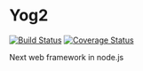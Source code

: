 Yog2
==========================

[![Build Status](https://travis-ci.org/fex-team/yog2-kernel.svg?branch=master)](https://travis-ci.org/fex-team/yog2-kernel)
[![Coverage Status](https://coveralls.io/repos/fex-team/yog2-kernel/badge.png)](https://coveralls.io/r/fex-team/yog2-kernel)

Next web framework in node.js